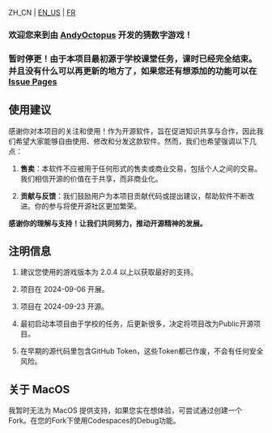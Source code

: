 ZH_CN | [EN_US](https://github.com/ANDYzytnb/GuessTheNumber/blob/main/readme_translate/README_EN.md) | [FR](https://github.com/ANDYzytnb/GuessTheNumber/blob/main/readme_translate/README_FR.md)

### 欢迎您来到由 [AndyOctopus](https://github.com/AndyOctopus) 开发的猜数字游戏！

### 暂时停更！由于本项目最初源于学校课堂任务，课时已经完全结束。并且没有什么可以再更新的地方了，如果您还有想添加的功能可以在 [Issue Pages](https://github.com/ANDYzytnb/GuessTheNumber/issues)

## 使用建议

感谢你对本项目的关注和使用！作为开源软件，旨在促进知识共享与合作，因此我们希望大家能够自由使用、修改和分发这款软件。然而，我们也希望强调以下几点：

1. **售卖**：本软件不应被用于任何形式的售卖或商业交易，包括个人之间的交易。我们相信开源的价值在于共享，而非商业化。

2. **贡献与反馈**：我们鼓励用户为本项目贡献代码或提出建议，帮助软件不断改进。你的参与将使开源社区更加繁荣。

**感谢你的理解与支持！让我们共同努力，推动开源精神的发展。**

## 注明信息

1. 建议您使用的游戏版本为 2.0.4 以上以获取最好的支持。

2. 项目在 2024-09-06 开展。

3. 项目在 2024-09-23 开源。

4. 最初启动本项目由于学校的任务，后更新很多，决定将项目改为Public开源项目。

5. 在早期的源代码里包含GitHub Token，这些Token都已作废，不会有任何安全风险。

## 关于 MacOS

我暂时无法为 MacOS 提供支持，如果您实在想体验，可尝试通过创建一个Fork。在您的Fork下使用Codespaces的Debug功能。
